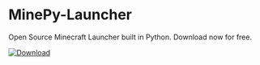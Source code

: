 # MinePy-Launcher
Open Source Minecraft Launcher built in Python. Download now for free.

[![Download](https://img.shields.io/badge/Download-Now-brightgreen)](https://example.com/download-link)
